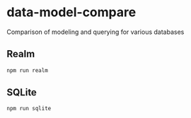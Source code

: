 # data-model-compare
Comparison of modeling and querying for various databases

## Realm

```sh
npm run realm
```

## SQLite

```sh
npm run sqlite
```